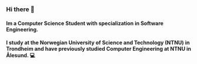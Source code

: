 ### Hi there 👋

#### Im a Computer Science Student with specialization in Software Engineering. 
#### I study at the Norwegian University of Science and Technology (NTNU) in Trondheim and have previously studied Computer Engineering at NTNU in Ålesund. 💻
<!--
**trymjor/trymjor** is a ✨ _special_ ✨ repository because its `README.md` (this file) appears on your GitHub profile.

Here are some ideas to get you started:

- 🔭 I’m currently working on ...
- 🌱 I’m currently learning ...
- 👯 I’m looking to collaborate on ...
- 🤔 I’m looking for help with ...
- 💬 Ask me about ...
- 📫 How to reach me: ...
- 😄 Pronouns: ...
- ⚡ Fun fact: ...
-->
